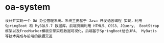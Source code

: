 # oa-system
    设计并实现一个 OA 办公管理系统。系统主要基于 Java 开发语言编程 实现，利用 SpringBoot 和 MySQL5.7 数据库。前端页面利用 HTML5、CSS3、JQuery、 BootStrap框架以及FreeMarker模板引擎实现数据可视化，后端基于SpringBoot结合JPA、 MyBatis 等技术完成与前端的数据交互
